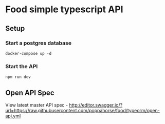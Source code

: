 # Food simple typescript API

## Setup

### Start a postgres database
```
docker-compose up -d
```

### Start the API
```npm i
npm run dev
```

## Open API Spec
View latest master API spec - http://editor.swagger.io/?url=https://raw.githubusercontent.com/poppahorse/food/typeorm/open-api.yml

